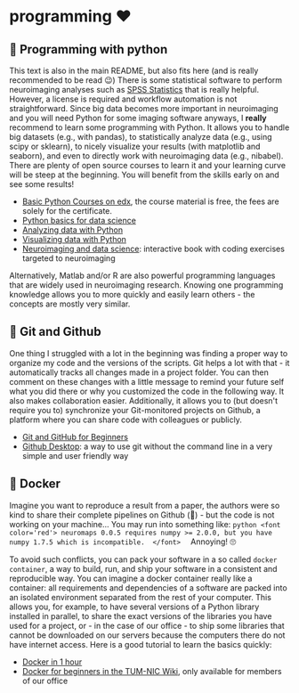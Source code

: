 # programming ♥️

## 🐍 Programming with python
This text is also in the main README, but also fits here (and is really recommended to be read 😉)
There is some statistical software to perform neuroimaging analyses such as [SPSS Statistics](https://www.ibm.com/products/spss-statistics) that is really helpful. However, a license is required and workflow automation is not straightforward. Since big data becomes more important in neuroimaging and you will need Python for some imaging software anyways, I **really** recommend to learn some programming with Python. It allows you to handle big datasets (e.g., with pandas), to statistically analyze data (e.g., using scipy or sklearn), to nicely visualize your results (with matplotlib and seaborn), and even to directly work with neuroimaging data (e.g., nibabel). There are plenty of open source courses to learn it and your learning curve will be steep at the beginning. You will benefit from the skills early on and see some results! 
- [Basic Python Courses on edx](https://www.edx.org/certificates/professional-certificate/the-georgia-institute-of-technology-introduction-to-python-programming), the course material is free, the fees are solely for the certificate. 
- [Python basics for data science](https://learning.edx.org/course/course-v1:IBM+PY0101EN+3T2020/home)
- [Analyzing data with Python](https://learning.edx.org/course/course-v1:IBM+DA0101EN+3T2020/home)
- [Visualizing data with Python](https://learning.edx.org/course/course-v1:IBM+DV0101EN+3T2020/home)
- [Neuroimaging and data science](https://neuroimaging-data-science.org/root.html): interactive book with coding exercises targeted to neuroimaging

Alternatively, Matlab and/or R are also powerful programming languages that are widely used in neuroimaging research. Knowing one programming knowledge allows you to more quickly and easily learn others - the concepts are mostly very similar. 


## 🐙 Git and Github
One thing I struggled with a lot in the beginning was finding a proper way to organize my code and the versions of the scripts. Git helps a lot with that - it automatically tracks all changes made in a project folder. You can then comment on these changes with a little message to remind your future self what you did there or why you customized the code in the following way. It also makes collaboration easier. Additionally, it allows you to (but doesn't require you to) synchronize your Git-monitored projects on Github, a platform where you can share code with colleagues or publicly. 
- [Git and GitHub for Beginners](https://www.youtube.com/watch?v=RGOj5yH7evk&ab_channel=freeCodeCamp.org)
- [Github Desktop](https://github.com/apps/desktop): a way to use git without the command line in a very simple and user friendly way


## 🐳 Docker 
Imagine you want to reproduce a result from a paper, the authors were so kind to share their complete pipelines on Github (🥇) - but the code is not working on your machine... You may run into something like: 
``python
<font color='red'>
neuromaps 0.0.5 requires numpy >= 2.0.0, but you have numpy 1.7.5 which is incompatible. 
</font> 
``
Annoying! 🙄

To avoid such conflicts, you can pack your software in a so called `docker container`, a way to build, run, and ship your software in a consistent and reproducible way. You can imagine a docker container really like a container: all requirements and dependencies of a software are packed into an isolated environment separated from the rest of your computer. This allows you, for example, to have several versions of a Python library installed in parallel, to share the exact versions of the libraries you have used for a project, or - in the case of our office - to ship some libraries that cannot be downloaded on our servers because the computers there do not have internet access. 
Here is a good tutorial to learn the basics quickly:
- [Docker in 1 hour](https://www.youtube.com/watch?v=pTFZFxd4hOI&ab_channel=ProgrammingwithMosh)
- [Docker for beginners in the TUM-NIC Wiki](https://mri.mgruber.eu/projects/tumnic-intern/wiki/Docker_for_beginners), only available for members of our office